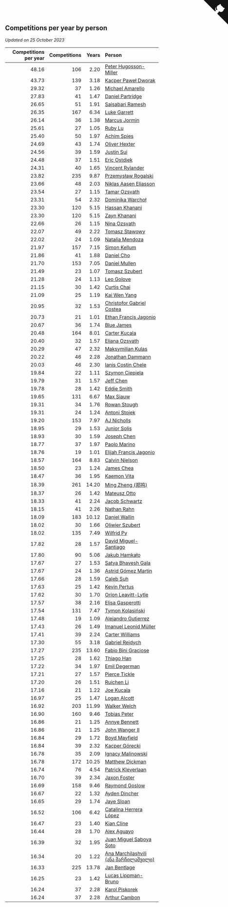 ## Competitions per year by person

*Updated on 25 October 2023*

| Competitions per year | Competitions | Years | Person |
| ---: | ---: | ---: | :--- |
| 48.16 | 106 | 2.20 | [Peter Hugosson-Miller](https://www.worldcubeassociation.org/persons/2021HUGO01) |
| 43.73 | 139 | 3.18 | [Kacper Paweł Dworak](https://www.worldcubeassociation.org/persons/2020DWOR01) |
| 29.32 | 37 | 1.26 | [Michael Amarello](https://www.worldcubeassociation.org/persons/2022AMAR09) |
| 27.83 | 41 | 1.47 | [Daniel Partridge](https://www.worldcubeassociation.org/persons/2022PART02) |
| 26.65 | 51 | 1.91 | [Saisabari Ramesh](https://www.worldcubeassociation.org/persons/2021RAME01) |
| 26.35 | 167 | 6.34 | [Luke Garrett](https://www.worldcubeassociation.org/persons/2017GARR05) |
| 26.14 | 36 | 1.38 | [Marcus Jormin](https://www.worldcubeassociation.org/persons/2022JORM01) |
| 25.61 | 27 | 1.05 | [Ruby Lu](https://www.worldcubeassociation.org/persons/2022LURU01) |
| 25.40 | 50 | 1.97 | [Achim Spies](https://www.worldcubeassociation.org/persons/2021SPIE01) |
| 24.69 | 43 | 1.74 | [Oliver Hexter](https://www.worldcubeassociation.org/persons/2022HEXT01) |
| 24.56 | 39 | 1.59 | [Justin Sui](https://www.worldcubeassociation.org/persons/2022SUIJ01) |
| 24.48 | 37 | 1.51 | [Eric Ostdiek](https://www.worldcubeassociation.org/persons/2022OSTD01) |
| 24.31 | 40 | 1.65 | [Vincent Rylander](https://www.worldcubeassociation.org/persons/2022RYLA01) |
| 23.82 | 235 | 9.87 | [Przemysław Rogalski](https://www.worldcubeassociation.org/persons/2013ROGA02) |
| 23.66 | 48 | 2.03 | [Niklas Aasen Eliasson](https://www.worldcubeassociation.org/persons/2021ELIA01) |
| 23.54 | 27 | 1.15 | [Tamar Ozsvath](https://www.worldcubeassociation.org/persons/2022OZSV04) |
| 23.31 | 54 | 2.32 | [Dominika Warchoł](https://www.worldcubeassociation.org/persons/2021WARC01) |
| 23.30 | 120 | 5.15 | [Hassan Khanani](https://www.worldcubeassociation.org/persons/2018KHAN26) |
| 23.30 | 120 | 5.15 | [Zayn Khanani](https://www.worldcubeassociation.org/persons/2018KHAN28) |
| 22.66 | 26 | 1.15 | [Nina Ozsvath](https://www.worldcubeassociation.org/persons/2022OZSV03) |
| 22.07 | 49 | 2.22 | [Tomasz Stawowy](https://www.worldcubeassociation.org/persons/2021STAW01) |
| 22.02 | 24 | 1.09 | [Natalia Mendoza](https://www.worldcubeassociation.org/persons/2022MEND24) |
| 21.97 | 157 | 7.15 | [Simon Kellum](https://www.worldcubeassociation.org/persons/2016KELL12) |
| 21.86 | 41 | 1.88 | [Daniel Cho](https://www.worldcubeassociation.org/persons/2021CHOD01) |
| 21.70 | 153 | 7.05 | [Daniel Mullen](https://www.worldcubeassociation.org/persons/2016MULL04) |
| 21.49 | 23 | 1.07 | [Tomasz Szubert](https://www.worldcubeassociation.org/persons/2022SZUB02) |
| 21.28 | 24 | 1.13 | [Leo Golove](https://www.worldcubeassociation.org/persons/2022GOLO02) |
| 21.15 | 30 | 1.42 | [Curtis Chai](https://www.worldcubeassociation.org/persons/2022CHAI02) |
| 21.09 | 25 | 1.19 | [Kai Wen Yang](https://www.worldcubeassociation.org/persons/2022YANG19) |
| 20.95 | 32 | 1.53 | [Christofor Gabriel Costea](https://www.worldcubeassociation.org/persons/2022COST03) |
| 20.73 | 21 | 1.01 | [Ethan Francis Jagonio](https://www.worldcubeassociation.org/persons/2022JAGO03) |
| 20.67 | 36 | 1.74 | [Blue James](https://www.worldcubeassociation.org/persons/2022JAME01) |
| 20.48 | 164 | 8.01 | [Carter Kucala](https://www.worldcubeassociation.org/persons/2015KUCA01) |
| 20.40 | 32 | 1.57 | [Eliana Ozsvath](https://www.worldcubeassociation.org/persons/2022OZSV01) |
| 20.29 | 47 | 2.32 | [Maksymilian Kulas](https://www.worldcubeassociation.org/persons/2021KULA02) |
| 20.22 | 46 | 2.28 | [Jonathan Dammann](https://www.worldcubeassociation.org/persons/2021DAMM01) |
| 20.03 | 46 | 2.30 | [Ianis Costin Chele](https://www.worldcubeassociation.org/persons/2021CHEL01) |
| 19.84 | 22 | 1.11 | [Szymon Ciepiela](https://www.worldcubeassociation.org/persons/2022CIEP01) |
| 19.79 | 31 | 1.57 | [Jeff Chen](https://www.worldcubeassociation.org/persons/2022CHEN19) |
| 19.78 | 28 | 1.42 | [Eddie Smith](https://www.worldcubeassociation.org/persons/2022SMIT20) |
| 19.65 | 131 | 6.67 | [Max Siauw](https://www.worldcubeassociation.org/persons/2017SIAU02) |
| 19.31 | 34 | 1.76 | [Rowan Stough](https://www.worldcubeassociation.org/persons/2022STOU01) |
| 19.31 | 24 | 1.24 | [Antoni Stojek](https://www.worldcubeassociation.org/persons/2022STOJ03) |
| 19.20 | 153 | 7.97 | [AJ Nicholls](https://www.worldcubeassociation.org/persons/2015NICH04) |
| 18.95 | 29 | 1.53 | [Junior Solis](https://www.worldcubeassociation.org/persons/2022SOLI03) |
| 18.93 | 30 | 1.59 | [Joseph Chen](https://www.worldcubeassociation.org/persons/2022CHEN16) |
| 18.77 | 37 | 1.97 | [Paolo Marino](https://www.worldcubeassociation.org/persons/2021MARI04) |
| 18.76 | 19 | 1.01 | [Elijah Francis Jagonio](https://www.worldcubeassociation.org/persons/2022JAGO02) |
| 18.57 | 164 | 8.83 | [Calvin Nielson](https://www.worldcubeassociation.org/persons/2014NIEL03) |
| 18.50 | 23 | 1.24 | [James Chea](https://www.worldcubeassociation.org/persons/2022CHEA05) |
| 18.47 | 36 | 1.95 | [Kaemon Vita](https://www.worldcubeassociation.org/persons/2021VITA01) |
| 18.39 | 261 | 14.20 | [Ming Zheng (郑鸣)](https://www.worldcubeassociation.org/persons/2009ZHEN11) |
| 18.37 | 26 | 1.42 | [Mateusz Otto](https://www.worldcubeassociation.org/persons/2022OTTO01) |
| 18.33 | 41 | 2.24 | [Jacob Schwartz](https://www.worldcubeassociation.org/persons/2021SCHW01) |
| 18.15 | 41 | 2.26 | [Nathan Rahn](https://www.worldcubeassociation.org/persons/2021RAHN01) |
| 18.09 | 183 | 10.12 | [Daniel Wallin](https://www.worldcubeassociation.org/persons/2013WALL03) |
| 18.02 | 30 | 1.66 | [Oliwier Szubert](https://www.worldcubeassociation.org/persons/2022SZUB01) |
| 18.02 | 135 | 7.49 | [Wilfrid Py](https://www.worldcubeassociation.org/persons/2016PYWI01) |
| 17.82 | 28 | 1.57 | [David Miguel-Santiago](https://www.worldcubeassociation.org/persons/2022MIGU02) |
| 17.80 | 90 | 5.06 | [Jakub Hamkało](https://www.worldcubeassociation.org/persons/2018HAMK01) |
| 17.67 | 27 | 1.53 | [Satya Bhavesh Gala](https://www.worldcubeassociation.org/persons/2022GALA03) |
| 17.67 | 24 | 1.36 | [Astrid Gómez Martin](https://www.worldcubeassociation.org/persons/2022MART26) |
| 17.66 | 28 | 1.59 | [Caleb Suh](https://www.worldcubeassociation.org/persons/2022SUHC01) |
| 17.63 | 25 | 1.42 | [Kevin Pertus](https://www.worldcubeassociation.org/persons/2022PERT01) |
| 17.62 | 30 | 1.70 | [Orion Leavitt-Lytle](https://www.worldcubeassociation.org/persons/2022LEAV01) |
| 17.57 | 38 | 2.16 | [Elisa Gasperotti](https://www.worldcubeassociation.org/persons/2021GASP01) |
| 17.54 | 131 | 7.47 | [Tymon Kolasiński](https://www.worldcubeassociation.org/persons/2016KOLA02) |
| 17.48 | 19 | 1.09 | [Alejandro Gutierrez](https://www.worldcubeassociation.org/persons/2022GUTI09) |
| 17.43 | 26 | 1.49 | [Imanuel Leonid Müller](https://www.worldcubeassociation.org/persons/2022MULL02) |
| 17.41 | 39 | 2.24 | [Carter Williams](https://www.worldcubeassociation.org/persons/2021WILL06) |
| 17.30 | 55 | 3.18 | [Gabriel Rejdych](https://www.worldcubeassociation.org/persons/2020REJD01) |
| 17.27 | 235 | 13.60 | [Fabio Bini Graciose](https://www.worldcubeassociation.org/persons/2010GRAC02) |
| 17.25 | 28 | 1.62 | [Thiago Han](https://www.worldcubeassociation.org/persons/2022HANT01) |
| 17.22 | 34 | 1.97 | [Emil Degerman](https://www.worldcubeassociation.org/persons/2021DEGE01) |
| 17.21 | 27 | 1.57 | [Pierce Tickle](https://www.worldcubeassociation.org/persons/2022TICK01) |
| 17.20 | 26 | 1.51 | [Ruichen Li](https://www.worldcubeassociation.org/persons/2022LIRU02) |
| 17.16 | 21 | 1.22 | [Joe Kucala](https://www.worldcubeassociation.org/persons/2022KUCA01) |
| 16.97 | 25 | 1.47 | [Logan Alcott](https://www.worldcubeassociation.org/persons/2022ALCO02) |
| 16.92 | 203 | 11.99 | [Walker Welch](https://www.worldcubeassociation.org/persons/2011WELC01) |
| 16.90 | 160 | 9.46 | [Tobias Peter](https://www.worldcubeassociation.org/persons/2014PETE03) |
| 16.86 | 21 | 1.25 | [Annye Bennett](https://www.worldcubeassociation.org/persons/2022BENN11) |
| 16.86 | 21 | 1.25 | [John Wanger II](https://www.worldcubeassociation.org/persons/2022WANG39) |
| 16.84 | 29 | 1.72 | [Boyd Mayfield](https://www.worldcubeassociation.org/persons/2022MAYF01) |
| 16.84 | 39 | 2.32 | [Kacper Górecki](https://www.worldcubeassociation.org/persons/2021GORE01) |
| 16.78 | 35 | 2.09 | [Ignacy Malinowski](https://www.worldcubeassociation.org/persons/2021MALI02) |
| 16.78 | 172 | 10.25 | [Matthew Dickman](https://www.worldcubeassociation.org/persons/2013DICK01) |
| 16.74 | 76 | 4.54 | [Patrick Kleverlaan](https://www.worldcubeassociation.org/persons/2019KLEV01) |
| 16.70 | 39 | 2.34 | [Jaxon Foster](https://www.worldcubeassociation.org/persons/2021FOST01) |
| 16.69 | 158 | 9.46 | [Raymond Goslow](https://www.worldcubeassociation.org/persons/2014GOSL01) |
| 16.67 | 22 | 1.32 | [Ayden Dincher](https://www.worldcubeassociation.org/persons/2022DINC01) |
| 16.65 | 29 | 1.74 | [Jaye Sloan](https://www.worldcubeassociation.org/persons/2022SLOA01) |
| 16.52 | 106 | 6.42 | [Catalina Herrera López](https://www.worldcubeassociation.org/persons/2017LOPE31) |
| 16.47 | 23 | 1.40 | [Kian Cline](https://www.worldcubeassociation.org/persons/2022CLIN01) |
| 16.44 | 28 | 1.70 | [Alex Aguayo](https://www.worldcubeassociation.org/persons/2022AGUA01) |
| 16.39 | 32 | 1.95 | [Juan Miguel Saboya Soto](https://www.worldcubeassociation.org/persons/2021SOTO01) |
| 16.34 | 20 | 1.22 | [Ana Marchilashvili (ანა მარჩილაშვილი)](https://www.worldcubeassociation.org/persons/2022MARC10) |
| 16.33 | 225 | 13.78 | [Jan Bentlage](https://www.worldcubeassociation.org/persons/2010BENT01) |
| 16.25 | 23 | 1.42 | [Lucas Lippman-Bruno](https://www.worldcubeassociation.org/persons/2022LIPP01) |
| 16.24 | 37 | 2.28 | [Karol Piskorek](https://www.worldcubeassociation.org/persons/2021PISK01) |
| 16.24 | 37 | 2.28 | [Arthur Cambon](https://www.worldcubeassociation.org/persons/2021CAMB01) |


<a href="https://github.com/jonatanklosko/wca_statistics" class="github-corner" aria-label="View source on Github"><svg width="80" height="80" viewBox="0 0 250 250" style="fill:#151513; color:#fff; position: absolute; top: 0; border: 0; right: 0;" aria-hidden="true"><path d="M0,0 L115,115 L130,115 L142,142 L250,250 L250,0 Z"></path><path d="M128.3,109.0 C113.8,99.7 119.0,89.6 119.0,89.6 C122.0,82.7 120.5,78.6 120.5,78.6 C119.2,72.0 123.4,76.3 123.4,76.3 C127.3,80.9 125.5,87.3 125.5,87.3 C122.9,97.6 130.6,101.9 134.4,103.2" fill="currentColor" style="transform-origin: 130px 106px;" class="octo-arm"></path><path d="M115.0,115.0 C114.9,115.1 118.7,116.5 119.8,115.4 L133.7,101.6 C136.9,99.2 139.9,98.4 142.2,98.6 C133.8,88.0 127.5,74.4 143.8,58.0 C148.5,53.4 154.0,51.2 159.7,51.0 C160.3,49.4 163.2,43.6 171.4,40.1 C171.4,40.1 176.1,42.5 178.8,56.2 C183.1,58.6 187.2,61.8 190.9,65.4 C194.5,69.0 197.7,73.2 200.1,77.6 C213.8,80.2 216.3,84.9 216.3,84.9 C212.7,93.1 206.9,96.0 205.4,96.6 C205.1,102.4 203.0,107.8 198.3,112.5 C181.9,128.9 168.3,122.5 157.7,114.1 C157.9,116.9 156.7,120.9 152.7,124.9 L141.0,136.5 C139.8,137.7 141.6,141.9 141.8,141.8 Z" fill="currentColor" class="octo-body"></path></svg></a><style>.github-corner:hover .octo-arm{animation:octocat-wave 560ms ease-in-out}@keyframes octocat-wave{0%,100%{transform:rotate(0)}20%,60%{transform:rotate(-25deg)}40%,80%{transform:rotate(10deg)}}@media (max-width:500px){.github-corner:hover .octo-arm{animation:none}.github-corner .octo-arm{animation:octocat-wave 560ms ease-in-out}}</style>
